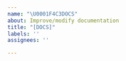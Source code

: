 ```yaml
---
name: "\U0001F4C3DOCS"
about: Improve/modify documentation
title: "[DOCS]"
labels: ''
assignees: ''

---
```



